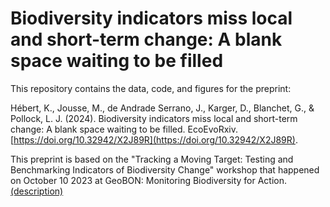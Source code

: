# Biodiversity indicators miss local and short-term change: A blank space waiting to be filled

This repository contains the data, code, and figures for the preprint:

Hébert, K., Jousse, M., de Andrade Serrano, J., Karger, D., Blanchet, G., & Pollock, L. J. (2024). Biodiversity indicators miss local and short-term change: A blank space waiting to be filled. EcoEvoRxiv. [https://doi.org/10.32942/X2J89R](https://doi.org/10.32942/X2J89R).

This preprint is based on the "Tracking a Moving Target: Testing and Benchmarking Indicators of Biodiversity Change" workshop that happened on October 10 2023 at GeoBON: Monitoring Biodiversity for Action. [(description)](https://event.fourwaves.com/geobon-2023/schedule/5b24404b-ea7e-4109-b925-1c42adf8ced4)
